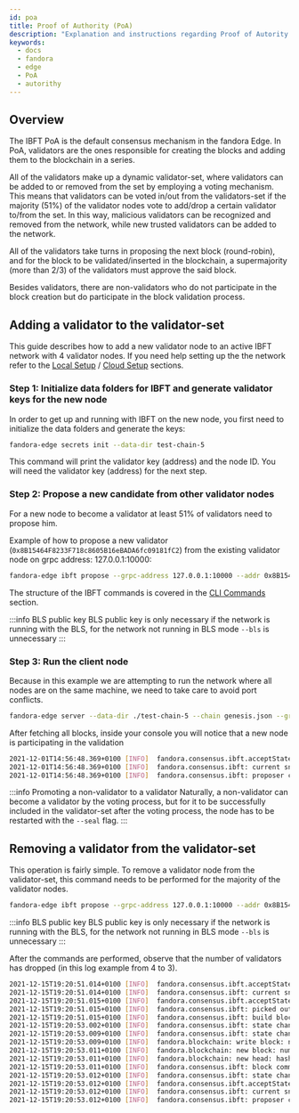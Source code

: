 ```yaml
---
id: poa
title: Proof of Authority (PoA)
description: "Explanation and instructions regarding Proof of Autority."
keywords:
  - docs
  - fandora
  - edge
  - PoA
  - autorithy
---
```


## Overview

The IBFT PoA is the default consensus mechanism in the fandora Edge. In PoA, validators are the ones responsible for creating the blocks and adding them to the blockchain in a series.

All of the validators make up a dynamic validator-set, where validators can be added to or removed from the set by employing a voting mechanism. This means that validators can be voted in/out from the validators-set if the majority (51%) of the validator nodes vote to add/drop a certain validator to/from the set. In this way, malicious validators can be recognized and removed from the network, while new trusted validators can be added to the network.

All of the validators take turns in proposing the next block (round-robin), and for the block to be validated/inserted in the blockchain, a supermajority (more than 2/3) of the validators must approve the said block.

Besides validators, there are non-validators who do not participate in the block creation but do participate in the block validation process.

## Adding a validator to the validator-set

This guide describes how to add a new validator node to an active IBFT network with 4 validator nodes.
If you need help setting up the the network refer to the [Local Setup](/docs/edge/get-started/set-up-ibft-locally) / [Cloud Setup](/docs/edge/get-started/set-up-ibft-on-the-cloud) sections.

### Step 1: Initialize data folders for IBFT and generate validator keys​ for the new node

In order to get up and running with IBFT on the new node, you first need to initialize the data folders and generate the keys:

````bash
fandora-edge secrets init --data-dir test-chain-5
````

This command will print the validator key (address) and the node ID. You will need the validator key (address) for the next step.

### Step 2: Propose a new candidate from other validator nodes

For a new node to become a validator at least 51% of validators need to propose him.

Example of how to propose a new validator (`0x8B15464F8233F718c8605B16eBADA6fc09181fC2`) from the existing validator node on grpc address: 127.0.0.1:10000:

````bash
fandora-edge ibft propose --grpc-address 127.0.0.1:10000 --addr 0x8B15464F8233F718c8605B16eBADA6fc09181fC2 --bls 0x9952735ca14734955e114a62e4c26a90bce42b4627a393418372968fa36e73a0ef8db68bba11ea967ff883e429b3bfdf --vote auth
````

The structure of the IBFT commands is covered in the [CLI Commands](/docs/edge/get-started/cli-commands) section.

:::info BLS public key
BLS public key is only necessary if the network is running with the BLS, for the network not running in BLS mode `--bls` is unnecessary
:::

### Step 3: Run the client node

Because in this example we are attempting to run the network where all nodes are on the same machine, we need to take care to avoid port conflicts. 

````bash
fandora-edge server --data-dir ./test-chain-5 --chain genesis.json --grpc-address :50000 --libp2p :50001 --jsonrpc :50002 --seal
````

After fetching all blocks, inside your console you will notice that a new node is participating in the validation

````bash
2021-12-01T14:56:48.369+0100 [INFO]  fandora.consensus.ibft.acceptState: Accept state: sequence=4004
2021-12-01T14:56:48.369+0100 [INFO]  fandora.consensus.ibft: current snapshot: validators=5 votes=0
2021-12-01T14:56:48.369+0100 [INFO]  fandora.consensus.ibft: proposer calculated: proposer=0x8B15464F8233F718c8605B16eBADA6fc09181fC2 block=4004
````

:::info Promoting a non-validator to a validator 
Naturally, a non-validator can become a validator by the voting process, but for it to be successfully included in the validator-set after the voting process, the node has to be restarted with the `--seal` flag.
:::

## Removing a validator from the validator-set

This operation is fairly simple. To remove a validator node from the validator-set, this command needs to be performed for the majority of the validator nodes.

````bash
fandora-edge ibft propose --grpc-address 127.0.0.1:10000 --addr 0x8B15464F8233F718c8605B16eBADA6fc09181fC2 --bls 0x9952735ca14734955e114a62e4c26a90bce42b4627a393418372968fa36e73a0ef8db68bba11ea967ff883e429b3bfdf --vote drop
````

:::info BLS public key
BLS public key is only necessary if the network is running with the BLS, for the network not running in BLS mode `--bls` is unnecessary
:::

After the commands are performed, observe that the number of validators has dropped (in this log example from 4 to 3).

````bash
2021-12-15T19:20:51.014+0100 [INFO]  fandora.consensus.ibft.acceptState: Accept state: sequence=2399 round=1
2021-12-15T19:20:51.014+0100 [INFO]  fandora.consensus.ibft: current snapshot: validators=4 votes=2
2021-12-15T19:20:51.015+0100 [INFO]  fandora.consensus.ibft.acceptState: we are the proposer: block=2399
2021-12-15T19:20:51.015+0100 [INFO]  fandora.consensus.ibft: picked out txns from pool: num=0 remaining=0
2021-12-15T19:20:51.015+0100 [INFO]  fandora.consensus.ibft: build block: number=2399 txns=0
2021-12-15T19:20:53.002+0100 [INFO]  fandora.consensus.ibft: state change: new=ValidateState
2021-12-15T19:20:53.009+0100 [INFO]  fandora.consensus.ibft: state change: new=CommitState
2021-12-15T19:20:53.009+0100 [INFO]  fandora.blockchain: write block: num=2399 parent=0x768b3bdf26cdc770525e0be549b1fddb3e389429e2d302cb52af1722f85f798c
2021-12-15T19:20:53.011+0100 [INFO]  fandora.blockchain: new block: number=2399 hash=0x6538286881d32dc7722dd9f64b71ec85693ee9576e8a2613987c4d0ab9d83590 txns=0 generation_time_in_sec=2
2021-12-15T19:20:53.011+0100 [INFO]  fandora.blockchain: new head: hash=0x6538286881d32dc7722dd9f64b71ec85693ee9576e8a2613987c4d0ab9d83590 number=2399
2021-12-15T19:20:53.011+0100 [INFO]  fandora.consensus.ibft: block committed: sequence=2399 hash=0x6538286881d32dc7722dd9f64b71ec85693ee9576e8a2613987c4d0ab9d83590 validators=4 rounds=1 committed=3
2021-12-15T19:20:53.012+0100 [INFO]  fandora.consensus.ibft: state change: new=AcceptState
2021-12-15T19:20:53.012+0100 [INFO]  fandora.consensus.ibft.acceptState: Accept state: sequence=2400 round=1
2021-12-15T19:20:53.012+0100 [INFO]  fandora.consensus.ibft: current snapshot: validators=3 votes=0
2021-12-15T19:20:53.012+0100 [INFO]  fandora.consensus.ibft: proposer calculated: proposer=0xea21efC826F4f3Cb5cFc0f986A4d69C095c2838b block=2400
````